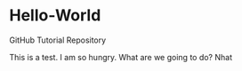 # Hello-World
GitHub Tutorial Repository

This is a test. I am so hungry. What are we going to do?
Nhat
